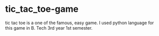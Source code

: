 # tic_tac_toe-game
tic tac toe is a one of the famous, easy game. I used python language for this game in B. Tech 3rd year 1st semester.
